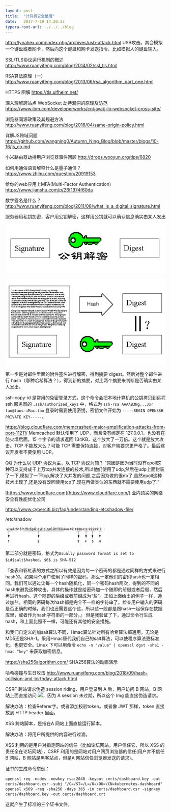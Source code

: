 ```yaml
---
layout: post
title:  "计算机安全整理"
date:   2017-7-19 14:20:33
typora-root-url: ../../../blog
---
```


<http://lynahex.com/index.php/archives/usb-attack.html> USB攻击。其会模拟一个键盘或者网卡，然后向这个键盘和网卡发送指令，比如模拟人的键盘输入。 

SSL/TLS协议运行机制的概述 <http://www.ruanyifeng.com/blog/2014/02/ssl_tls.html> 

RSA算法原理（一） <http://www.ruanyifeng.com/blog/2013/06/rsa_algorithm_part_one.html> 

HTTPS 图解 <https://tls.ulfheim.net/> 

深入理解跨站点 WebSocket 劫持漏洞的原理及防范 <https://www.ibm.com/developerworks/cn/java/j-lo-websocket-cross-site/> 

浏览器同源政策及其规避方法 <http://www.ruanyifeng.com/blog/2016/04/same-origin-policy.html> 

详解JS跨域问题 <https://github.com/wangning0/Autumn_Ning_Blog/blob/master/blogs/10-16/js_co.md> 

小米路由器劫持用户浏览器事件回顾 <http://drops.wooyun.org/tips/6820> 

如何用通俗语言解释什么是量子通信？<https://www.zhihu.com/question/20919153> 

给你的web应用上MFA(Multi-Factor Authentication) <https://www.jianshu.com/p/26f1974f60da>

数字签名是什么？ <http://www.ruanyifeng.com/blog/2011/08/what_is_a_digital_signature.html> 

服务器用私钥加密，客户用公钥解密，这样用公钥就可以确认信息确实由某人发出 

![encode](/images/2017/encode.png)

![decode](/images/2017/decode.png)

第一步是对邮件里面的附件签名进行解密，得到摘要 digest。然后对整个邮件进行 hash（哪种哈希算法？），得到新的摘要，对比两个摘要来判断是否确实由某人发出。 

ssh-copy-id 是常用的免密登录方式，这个命令会把本地计算机的公钥拷贝到远程 ssh 服务器的 `.ssh/authorized_keys` 中，格式为 `ssh-rsa AAAAB3Ng...Jxr fan@fans-iMac.lan` 登录时需要使用密钥，密钥文件开始为 `-----BEGIN OPENSSH PRIVATE KEY-----`。

<https://blog.cloudflare.com/memcrashed-major-amplification-attacks-from-port-11211/> Memcached 默认使用了 UDP，而且没有绑定在 127.0.0.1，也没有在防火墙后面。15 个字节的请求返回 134KB，这个放大了一万倍。这个就是放大攻击。TCP 不能放大么？可能 TCP 需要保持连接，对客户端要求更严格了。最后建议开发者不要使用 UDP。 

[QQ 为什么以 UDP 协议为主，以 TCP 协议为辅？](https://www.zhihu.com/question/20292749) “原因是因为当时没有epoll这种可以支持成千上万tcp并发连接的技术,所以他们使用了udp,然后在udp上面封装了一下,模拟了一下tcp,解决了大并发的问题,之后因为做的很nb了,虽然epoll这种技术出现了,还是没有改回使用tcp了.现在再做类似的东西就不需要使用udp了.” 

[https://www.cloudflare.com](https://www.cloudflare.com/) 业内顶尖的网络安全有性能优化公司 

<https://www.cyberciti.biz/faq/understanding-etcshadow-file/>

/etc/shadow

![etc shadow](/images/2017/etc-shadow.png)

第二部分就是密码，格式为`Usually password format is set to $id$salt$hashed`。`$6$ is SHA-512` 

『查表和彩虹表的方式之所以有效是因为每一个密码的都是通过同样的方式来进行hash的。如果两个用户使用了同样的密码，那么一定他们的密码hash也一定相同。我们可以通过让每一个hash随机化，同一个密码hash两次，得到的不同的hash来避免这种攻击。具体的操作就是给密码加一个随即的前缀或者后缀，然后再进行hash。这个随即的后缀或者前缀成为“盐”。正如上面给出的例子一样，通过加盐，相同的密码每次hash都是完全不一样的字符串了。检查用户输入的密码是否正确的时候，我们也还需要这个盐，所以盐一般都是跟hash一起保存在数据库里，或者作为hash字符串的一部分。』 但是我验证了下，通过命令行生成 hash，和上面比照不一样，可能还有其他的安全措施。

和我们自定义的加salt算法不同，Hmac算法针对所有哈希算法都通用，无论是MD5还是SHA-1。采用Hmac替代我们自己的salt算法，可以使程序算法更标准化，也更安全。Linux 下可以用命令 `echo -n "value" | openssl dgst -sha1 -hmac “key"` 来获取加密信息。

https://sha256algorithm.com/ SHA256算法的动画演示

哈希碰撞与生日攻击 <http://www.ruanyifeng.com/blog/2018/09/hash-collision-and-birthday-attack.html> 

CSRF 跨站请求伪造 session riding，用户登录到 A 后，用户访问 B 网站，B 网站上面直接访问 <img src="http://www.A.com/withdraw?account=Alice&amount=1000&for=Badman">，因为 A session 未过期，所以这个 Img 能直接伪造请求。

解决办法：检查Referer字。或者添加校验token。或者像 JWT 那样，token 直接放到 HTTP header 里面。

XSS 跨站脚本，是指在A 网站上面直接运行脚本。

解决办法：将用户所提供的内容进行过滤。

XSS 利用的是用户对指定网站的信任（比如论坛网站，用户信任它，所以 XSS 的责任全在论坛网站），CSRF 利用的是网站对用户网页浏览器的信任(用户并不信任 B 网站，B 网站是黑客站点，但是A 网站信任浏览器发送的请求)。 

证书的生成命令[举例](https://github.com/kubernetes/dashboard/issues/2954#issuecomment-385354244)：
```
openssl req -nodes -newkey rsa:2048 -keyout certs/dashboard.key -out certs/dashboard.csr -subj "/C=/ST=/L=/O=/OU=/CN=kubernetes-dashboard"
openssl x509 -req -sha256 -days 365 -in certs/dashboard.csr -signkey certs/dashboard.key -out certs/dashboard.crt
```
这就产生了标准的三个证书文件。
